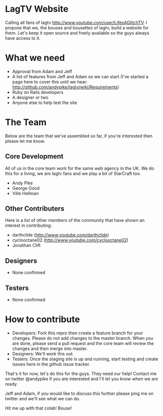 LagTV Website
=============

Calling all fans of lagtv http://www.youtube.com/user/LifesAGlitchTV. I propose that we, the bouses and bousettes of lagtv, build a website for them. Let's keep it open source and freely available so the guys always have access to it.

What we need
============

* Approval from Adam and Jeff
* A list of features from Jeff and Adam so we can start (I've started a page here to cover this until we hear: http://github.com/andypike/lagtv/wiki/Requirements)
* Ruby on Rails developers
* A designer or two
* Anyone else to help test the site

The Team
========

Below are the team that we've assembled so far, if you're interested then please let me know. 

Core Development
----------------

All of us in the core team work for the same web agency in the UK. We do this for a living, we are lagtv fans and we play a bit of StarCraft too.

* Andy Pike
* George Good
* Ville Hellman

Other Contributers
------------------

Here is a list of other members of the community that have shown an interest in contributing:

* darthclide (http://www.youtube.com/darthclide)
* cyclooctane02 (http://www.youtube.com/cyclooctane02)
* Jonathan Clift

Designers
---------

* None confirmed

Testers
-------

* None confirmed


How to contribute
=================

* Developers: Fork this repro then create a feature branch for your changes. Please do not add changes to the master branch. When you are done, please send a pull request and the core team will review the changes and then merge into master.
* Designers: We'll work this out.
* Testers: Once the staging site is up and running, start testing and create issues here in the github issue tracker.



That's it for now, let's do this for the guys. They need our help! Contact me on twitter @andypike if you are interested and I'll let you know when we are ready.

Jeff and Adam, if you would like to discuss this further please ping me on twitter and we'll see what we can do. 

Hit me up with that colab! Bouse!